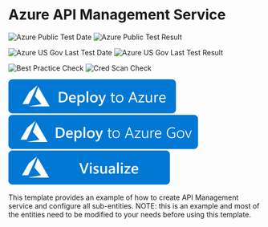 # Azure API Management Service

![Azure Public Test Date](https://azurequickstartsservice.blob.core.windows.net/badges/201-api-management-create-all-resources/PublicLastTestDate.svg)
![Azure Public Test Result](https://azurequickstartsservice.blob.core.windows.net/badges/201-api-management-create-all-resources/PublicDeployment.svg)

![Azure US Gov Last Test Date](https://azurequickstartsservice.blob.core.windows.net/badges/201-api-management-create-all-resources/FairfaxLastTestDate.svg)
![Azure US Gov Last Test Result](https://azurequickstartsservice.blob.core.windows.net/badges/201-api-management-create-all-resources/FairfaxDeployment.svg)

![Best Practice Check](https://azurequickstartsservice.blob.core.windows.net/badges/201-api-management-create-all-resources/BestPracticeResult.svg)
![Cred Scan Check](https://azurequickstartsservice.blob.core.windows.net/badges/201-api-management-create-all-resources/CredScanResult.svg)

[![Deploy To Azure](https://raw.githubusercontent.com/Azure/azure-quickstart-templates/master/1-CONTRIBUTION-GUIDE/images/deploytoazure.svg?sanitize=true)](https://portal.azure.com/#create/Microsoft.Template/uri/https%3A%2F%2Fraw.githubusercontent.com%2FAzure%2Fazure-quickstart-templates%2Fmaster%2F201-api-management-create-all-resources%2Fazuredeploy.json)
[![Deploy To Azure US Gov](https://raw.githubusercontent.com/Azure/azure-quickstart-templates/master/1-CONTRIBUTION-GUIDE/images/deploytoazuregov.svg?sanitize=true)](https://portal.azure.us/#create/Microsoft.Template/uri/https%3A%2F%2Fraw.githubusercontent.com%2Fazure%2Fazure-quickstart-templates%2Fmaster%2F201-api-management-create-all-resources%2Fazuredeploy.json)
[![Visualize](https://raw.githubusercontent.com/Azure/azure-quickstart-templates/master/1-CONTRIBUTION-GUIDE/images/visualizebutton.svg?sanitize=true)](http://armviz.io/#/?load=https%3A%2F%2Fraw.githubusercontent.com%2FAzure%2Fazure-quickstart-templates%2Fmaster%2F201-api-management-create-all-resources%2Fazuredeploy.json)

This template provides an example of how to create API Management service and configure all sub-entities. NOTE: this is an example and most of the entities need to be modified to your needs before using this template.



